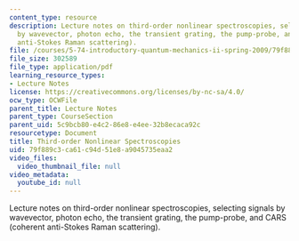 ```yaml
---
content_type: resource
description: Lecture notes on third-order nonlinear spectroscopies, selecting signals
  by wavevector, photon echo, the transient grating, the pump-probe, and CARS (coherent
  anti-Stokes Raman scattering).
file: /courses/5-74-introductory-quantum-mechanics-ii-spring-2009/79f889c3ca61c94d51e8a9045735eaa2_MIT5_74s09_lec15.pdf
file_size: 302589
file_type: application/pdf
learning_resource_types:
- Lecture Notes
license: https://creativecommons.org/licenses/by-nc-sa/4.0/
ocw_type: OCWFile
parent_title: Lecture Notes
parent_type: CourseSection
parent_uid: 5c9bcb80-e4c2-86e8-e4ee-32b8ecaca92c
resourcetype: Document
title: Third-order Nonlinear Spectroscopies
uid: 79f889c3-ca61-c94d-51e8-a9045735eaa2
video_files:
  video_thumbnail_file: null
video_metadata:
  youtube_id: null
---
```

Lecture notes on third-order nonlinear spectroscopies, selecting signals by wavevector, photon echo, the transient grating, the pump-probe, and CARS (coherent anti-Stokes Raman scattering).